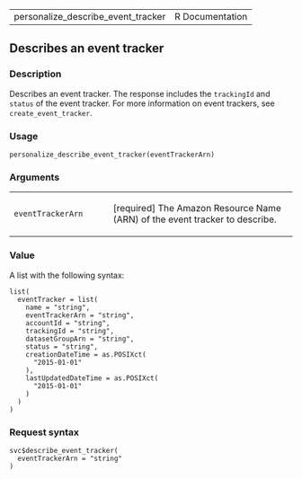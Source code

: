 <table style="width: 100%;">
<tbody>
<tr class="odd">
<td>personalize_describe_event_tracker</td>
<td style="text-align: right;">R Documentation</td>
</tr>
</tbody>
</table>

## Describes an event tracker

### Description

Describes an event tracker. The response includes the `trackingId` and
`status` of the event tracker. For more information on event trackers,
see `create_event_tracker`.

### Usage

    personalize_describe_event_tracker(eventTrackerArn)

### Arguments

<table>
<colgroup>
<col style="width: 35%" />
<col style="width: 65%" />
</colgroup>
<tbody>
<tr class="odd">
<td><code
id="personalize_describe_event_tracker_:_eventTrackerArn">eventTrackerArn</code></td>
<td><p>[required] The Amazon Resource Name (ARN) of the event tracker to
describe.</p></td>
</tr>
</tbody>
</table>

### Value

A list with the following syntax:

    list(
      eventTracker = list(
        name = "string",
        eventTrackerArn = "string",
        accountId = "string",
        trackingId = "string",
        datasetGroupArn = "string",
        status = "string",
        creationDateTime = as.POSIXct(
          "2015-01-01"
        ),
        lastUpdatedDateTime = as.POSIXct(
          "2015-01-01"
        )
      )
    )

### Request syntax

    svc$describe_event_tracker(
      eventTrackerArn = "string"
    )
